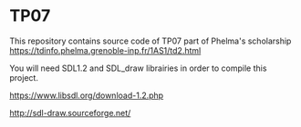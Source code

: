 # TP07

This repository contains source code of TP07 part of Phelma's scholarship
https://tdinfo.phelma.grenoble-inp.fr/1AS1/td2.html


You will need SDL1.2 and SDL_draw librairies in order to compile this project.

https://www.libsdl.org/download-1.2.php

http://sdl-draw.sourceforge.net/


